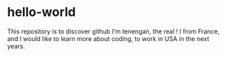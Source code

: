 # hello-world
This repository is to discover github
I'm tenengan, the real !
I from France, and I would like to learn more about coding, to work in USA in the next years.
